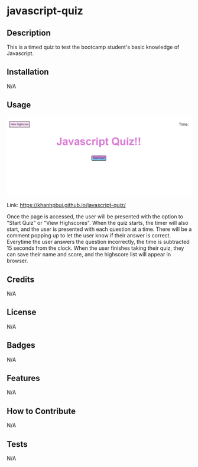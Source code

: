 # javascript-quiz

## Description

This is a timed quiz to test the bootcamp student's basic knowledge of Javascript.




## Installation

N/A

## Usage

![Alt text](/Screenshot.png "Javascript Quiz")

Link: https://khanhpbui.github.io/javascript-quiz/

Once the page is accessed, the user will be presented with the option to "Start Quiz" or "View Highscores".
When the quiz starts, the timer will also start, and the user is presented with each question at a time.
There will be a comment popping up to let the user know if their answer is correct. Everytime the user answers the question incorrectly, the time is subtracted 15 seconds from the clock.
When the user finishes taking their quiz, they can save their name and score, and the highscore list will appear in browser.


## Credits

N/A

## License

N/A

## Badges

N/A

## Features

N/A

## How to Contribute

N/A

## Tests

N/A